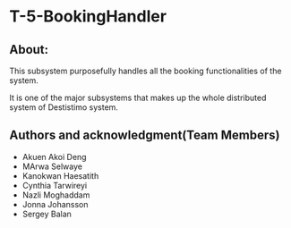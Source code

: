 # T-5-BookingHandler



## About:

This subsystem purposefully handles all the booking functionalities of the system.

It is one of the major subsystems that makes up the whole distributed system of  Destistimo system.

## Authors and acknowledgment(Team Members)
- Akuen Akoi Deng
- MArwa Selwaye
- Kanokwan Haesatith
- Cynthia Tarwireyi
- Nazli Moghaddam
- Jonna Johansson
- Sergey Balan
